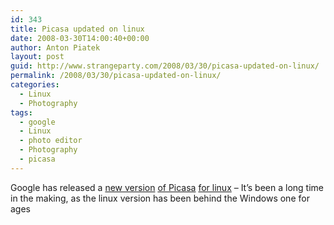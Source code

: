 ```yaml
---
id: 343
title: Picasa updated on linux
date: 2008-03-30T14:00:40+00:00
author: Anton Piatek
layout: post
guid: http://www.strangeparty.com/2008/03/30/picasa-updated-on-linux/
permalink: /2008/03/30/picasa-updated-on-linux/
categories:
  - Linux
  - Photography
tags:
  - google
  - Linux
  - photo editor
  - Photography
  - picasa
---
```

Google has released a [new version](http://picasa.google.com/linux/download.html) [of Picasa](http://picasa.google.com/linux/download.html) [for linux](http://picasa.google.com/linux/download.html) &#8211; It&#8217;s been a long time in the making, as the linux version has been behind the Windows one for ages
